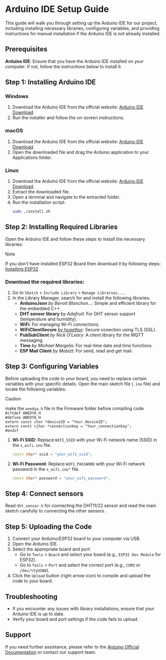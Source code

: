 # Arduino IDE Setup Guide
This guide will walk you through setting up the Arduino IDE for our project, including installing necessary libraries, configuring variables, and providing instructions for manual installation if the Arduino IDE is not already installed.

## Prerequisites
**Arduino IDE**: Ensure that you have the Arduino IDE installed on your computer. If not, follow the instructions below to install it.

## Step 1: Installing Arduino IDE
### Windows
1. Download the Arduino IDE from the official website: [Arduino IDE Download](https://www.arduino.cc/en/software).
2. Run the installer and follow the on-screen instructions.

### macOS
1. Download the Arduino IDE from the official website: [Arduino IDE Download](https://www.arduino.cc/en/software).
2. Open the downloaded file and drag the Arduino application to your Applications folder.

### Linux
1. Download the Arduino IDE from the official website: [Arduino IDE Download](https://www.arduino.cc/en/software).
2. Extract the downloaded file.
3. Open a terminal and navigate to the extracted folder.
4. Run the installation script:
   ```bash
   sudo ./install.sh
   ```

## Step 2: Installing Required Libraries
Open the Arduino IDE and follow these steps to install the necessary libraries:

> [!NOTE]
> If you don't have installed ESP32 Board then download it by following steps:
[Installing ESP32](https://randomnerdtutorials.com/installing-the-esp32-board-in-arduino-ide-windows-instructions/#:~:text=Installing%20ESP32%20Add%2Don%20in%20Arduino%20IDE)

### Download the required libraries: 
1. Go to `Sketch` > `Include Library` > `Manage Libraries...`.
2. In the Library Manager, search for and install the following libraries:
   - **ArduinoJson** *by Benoit Blanchon...*: Simple and efficient library for the embedded C++.
   - **DHT sensor library** *by Adafruit*: For DHT sensor support (temperature and humidity).
   - **WiFi**: For managing Wi-Fi connections.
   - **WiFiClientSecure** *[by hugethor](https://github.com/hugethor/WiFiClientSecure)*: Secure conection using TLS (SSL).
   - **PubSubClient** *by Nick O'Leary*: A client library for the MQTT messaging.
   - **Time** *by Michael Margolis*: For real-time date and time functions. 
   - **ESP Mail Client** *by Mobizt*: For send, read and get mail. 

## Step 3: Configuring Variables
Before uploading the code to your board, you need to replace certain variables with your specific details. Open the main sketch file (`.ino` file) and locate the following variables:

> [!caution] 
> make the `anedya.h` file in the Firmware folder before compiling code  
> `#ifndef ANEDYA_H`  
> `#define ANEDYA_H`  
> `extern const char *deviceID = "Your_deviceID";`  
> `extern const cjhar *connectionkey = "Your_connectionkey";`  
> `#endif`

1. **Wi-Fi SSID**: Replace `WIFI_SSID` with your Wi-Fi network name (SSID) in the `x_wifi.ino` file.
   ```cpp
   const char* ssid = "your_wifi_ssid";
   ```

2. **Wi-Fi Password**: Replace `WIFI_PASSWORD` with your Wi-Fi network password in the `x_wifi.ino"` file.
   ```cpp
   const char* password = "your_wifi_password";
   ```

## Step 4: Connect sensors
Read `dht_sensor.h` for connecting the DHT11/22 sensor and read the main sketch carefully to connecting the other sensors .
## Step 5: Uploading the Code
1. Connect your Arduino/ESP32 board to your computer via USB.
2. Open the Arduino IDE.
3. Select the appropriate board and port:
   - Go to `Tools` > `Board` and select your board (e.g., `ESP32 Dev Module` for ESP32).
   - Go to `Tools` > `Port` and select the correct port (e.g., `COM3` or `/dev/ttyUSB0`).
4. Click the `Upload` button (right arrow icon) to compile and upload the code to your board.

## Troubleshooting
- If you encounter any issues with library installations, ensure that your Arduino IDE is up to date.
- Verify your board and port settings if the code fails to upload.

## Support
If you need further assistance, please refer to the [Arduino Official Documentation](https://www.arduino.cc/en/Guide) or contact our support team.